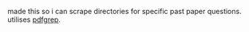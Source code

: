 made this so i can scrape directories for specific past paper questions. utilises <a href="https://pdfgrep.org/">pdfgrep</a>.
